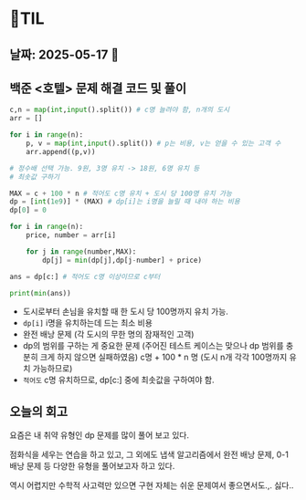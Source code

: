 # 🧾TIL

## 날짜: 2025-05-17 🔢

## 백준 <호텔> 문제 해결 코드 및 풀이

```python
c,n = map(int,input().split()) # c명 늘려야 함, n개의 도시
arr = []

for i in range(n):
    p, v = map(int,input().split()) # p는 비용, v는 얻을 수 있는 고객 수
    arr.append((p,v))

# 정수배 선택 가능. 9원, 3명 유치 -> 18원, 6명 유치 등
# 최솟값 구하기

MAX = c + 100 * n # 적어도 c명 유치 + 도시 당 100명 유치 가능
dp = [int(1e9)] * (MAX) # dp[i]는 i명을 늘릴 때 내야 하는 비용
dp[0] = 0

for i in range(n):
    price, number = arr[i]

    for j in range(number,MAX):
        dp[j] = min(dp[j],dp[j-number] + price)

ans = dp[c:] # 적어도 c명 이상이므로 c부터

print(min(ans))
```

- 도시로부터 손님을 유치할 때 한 도시 당 100명까지 유치 가능.
- `dp[i]` i명을 유치하는데 드는 최소 비용
- 완전 배낭 문제 (각 도시의 무한 명의 잠재적인 고객)
- dp의 범위를 구하는 게 중요한 문제 (주어진 테스트 케이스는 맞으나 dp 범위를 충분히 크게 하지 않으면 실패하였음) c명 + 100 \* n 명 (도시 n개 각각 100명까지 유치 가능하므로)
- `적어도` c명 유치하므로, dp[c:] 중에 최솟값을 구하여야 함.

## 오늘의 회고

요즘은 내 취약 유형인 dp 문제를 많이 풀어 보고 있다.

점화식을 세우는 연습을 하고 있고, 그 외에도 냅색 알고리즘에서 완전 배낭 문제, 0-1 배낭 문제 등 다양한 유형을 풀어보고자 하고 있다.

역시 어렵지만 수학적 사고력만 있으면 구현 자체는 쉬운 문제여서 좋으면서도.,. 싫다..
